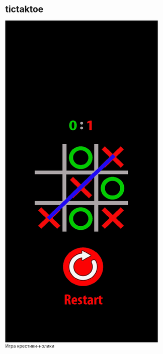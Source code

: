 # tictaktoe
![Image alt](https://github.com/SergeyG22/tictaktoe/blob/master/Screenshot_20200525_164051_org.jpg)<br>
Игра крестики-нолики

